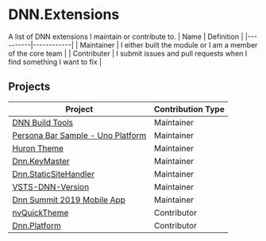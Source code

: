# DNN.Extensions
A list of DNN extensions I maintain or contribute to. 
| Name      | Definition |
|----------|------------|
| Maintainer | I either built the module or I am a member of the core team | 
| Contributer | I submit issues and pull requests when I find something I want to fix |

## Projects 
| Project | Contribution Type | 
|--------------| -------------------|
| [DNN Build Tools](https://github.com/ahoefling/DNN-Build-Tools.git) | Maintainer |
| [Persona Bar Sample - Uno Platform](https://github.com/ahoefling/Dnn.PersonaBar.Uno.Sample) | Maintainer |
| [Huron Theme](https://github.com/ahoefling/HuronTheme) | Maintainer |
| [Dnn.KeyMaster](https://github.com/HoeflingSoftware/Dnn.KeyMaster) | Maintainer |
| [Dnn.StaticSiteHandler](https://github.com/ahoefling/Dnn.StaticSiteHandler) | Maintainer |
| [VSTS-DNN-Version](https://github.com/HoeflingSoftware/VSTS-DNN-Version) | Maintainer |
| [Dnn Summit 2019 Mobile App](https://github.com/DNNAssociation/DnnSummit2019.Mobile) | Maintainer |
| [nvQuickTheme](https://github.com/nvisionative/nvQuickTheme) | Contributor |
| [Dnn.Platform](https://github.com/dnnsoftware/Dnn.Platform) | Contributor |
